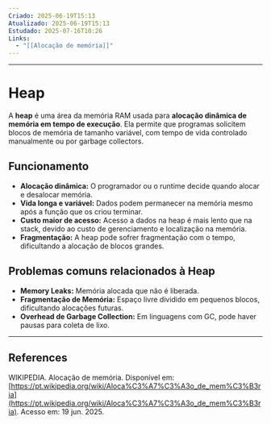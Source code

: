 ```yaml
---
Criado: 2025-06-19T15:13
Atualizado: 2025-06-19T15:13
Estudado: 2025-07-16T10:26
Links:
  - "[[Alocação de memória]]"
---
```

---
# Heap

A **heap** é uma área da memória RAM usada para **alocação dinâmica de memória em tempo de execução**. Ela permite que programas solicitem blocos de memória de tamanho variável, com tempo de vida controlado manualmente ou por garbage collectors.

## Funcionamento

- **Alocação dinâmica:** O programador ou o runtime decide quando alocar e desalocar memória.
- **Vida longa e variável:** Dados podem permanecer na memória mesmo após a função que os criou terminar.
- **Custo maior de acesso:** Acesso a dados na heap é mais lento que na stack, devido ao custo de gerenciamento e localização na memória.
- **Fragmentação:** A heap pode sofrer fragmentação com o tempo, dificultando a alocação de blocos grandes.

## Problemas comuns relacionados à Heap

- **Memory Leaks:** Memória alocada que não é liberada.
- **Fragmentação de Memória:** Espaço livre dividido em pequenos blocos, dificultando alocações futuras.
- **Overhead de Garbage Collection:** Em linguagens com GC, pode haver pausas para coleta de lixo.


---
## References

WIKIPEDIA. Alocação de memória. Disponível em: [https://pt.wikipedia.org/wiki/Aloca%C3%A7%C3%A3o_de_mem%C3%B3ria](https://pt.wikipedia.org/wiki/Aloca%C3%A7%C3%A3o_de_mem%C3%B3ria). Acesso em: 19 jun. 2025.